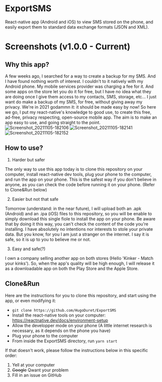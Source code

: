 # ExportSMS
React-native app (Android and iOS) to view SMS stored on the phone, and easily export them to standard data exchange formats (JSON and XML).

# Screenshots (v1.0.0 - Current)


## Why this app?
A few weeks ago, I searched for a way to create a backup for my SMS. And I have found nothing worth of interest. I couldn't to it natively with my Android phone. My mobile services provider was charging a fee for it. And some apps on the store let you do it for free, but I have no idea what they are doing once I give them access to my contacts, SMS, storage, etc...
I just want do make a backup of my SMS, for free, without giving away my privacy. We're in 2021 godammn it: it should be made easy by now! So here we go, I put my react-native's knowledge to good use, to create this free, ad-free, privacy respecting, open-source mobile app.
The aim is to make an app easy to use, and going straight to the point.
![Screenshot_20211105-182106](https://user-images.githubusercontent.com/44072355/140552643-13c1706a-4ca3-4d55-9ffa-b9c49c6d8236.png)
![Screenshot_20211105-182141](https://user-images.githubusercontent.com/44072355/140552676-55bcd626-c95e-454b-9c87-345ee9bf1e28.png)
![Screenshot_20211105-182152](https://user-images.githubusercontent.com/44072355/140552694-41301560-376d-420c-a5f6-90d16b3d8d71.png)


## How to use?
1. Harder but safer

The only way to use this app today is to clone this repository on your computer, install react-native dev tools, plug your phone to the computer, and run the app on your phone. This is the safest way if you don't believe in anyone, as you can check the code before running it on your phone. (Refer to Clone&Run below)

2. Easier but not that safe

Tomorrow (understand: in the near future), I will upload both an .apk (Android) and an .ipa (iOS) files to this repository, so you will be enable to simply download this single fiole to install the app on your phone. Be aware that by doing it this way, you can't check the content of the code you're installing. I have absolutely no intentions nor interests to stole your private data. But you know, for you I am just a stranger on the internet. I say it is safe, so it is up to you to believe me or not.

3. Easy and safe(?)

I own a company selling another app on both stores (Hello 'Kinker - Match your kinks'). So, when the app's quality will be high enough, I will release it as a downloadable app on both the Play Store and the Apple Store.

## Clone&Run
Here are the instructions for you to clone this repository, and start using the app, or even modifying it:
- `git clone https://github.com/HugoDuret/ExportSMS`
- Install the react-native tools on your computer: https://reactnative.dev/docs/environment-setup
- Allow the developper mode on your phone (A little internet research is necessary, as it depends on the phone you have)
- Plug your phone to the computer
- From inside the ExportSMS directory, run `yarn start`

If that doesn't work, please follow the instructions below in this specific order:
1. Yell at your computer
2. ~~Google~~ Qwant your problem
3. Fill in an issue on GitHub  
